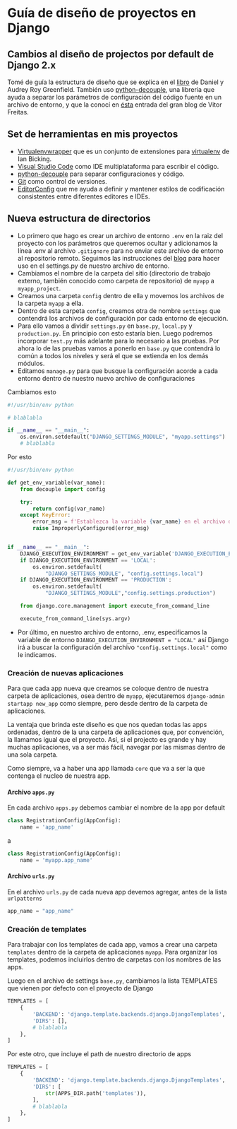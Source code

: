 # Guía de diseño de proyectos en Django

## Cambios al diseño de projectos por default de Django 2.x

Tomé de guía la estructura de diseño que se explica en el [libro](https://www.twoscoopspress.com/products/two-scoops-of-django-1-11) de Daniel y Audrey Roy Greenfield. También uso [python-decouple](https://pypi.org/project/python-decouple/), una librería que ayuda a separar los parámetros de configuración del código fuente en un archivo de entorno, y que la conocí en [ésta](https://simpleisbetterthancomplex.com/2015/11/26/package-of-the-week-python-decouple.html) entrada del gran blog de Vitor Freitas.

## Set de herramientas en mis proyectos

- [Virtualenvwrapper](https://virtualenvwrapper.readthedocs.io/en/latest/index.html) que es un conjunto de extensiones para [virtualenv](https://pypi.org/project/virtualenv/) de Ian Bicking.
- [Visual Studio Code](https://code.visualstudio.com/) como IDE multiplataforma para escribir el código.
- [python-decouple](https://pypi.org/project/python-decouple/) para separar configuraciones y código.
- [Git](https://git-scm.com/) como control de versiones.
- [EditorConfig](https://editorconfig.org/) que me ayuda a definir y mantener estilos de codificación consistentes entre diferentes editores e IDEs.

## Nueva estructura de directorios

- Lo primero que hago es crear un archivo de entorno `.env` en la raiz del proyecto con los parámetros que queremos ocultar y adicionamos la línea .env al archivo `.gitignore` para no enviar este archivo de entorno al repositorio remoto. Seguimos las instrucciones del [blog](https://simpleisbetterthancomplex.com/2015/11/26/package-of-the-week-python-decouple.html) para hacer uso en el settings.py de nuestro archivo de entorno.
- Cambiamos el nombre de la carpeta del sitio (directorio de trabajo externo, también conocido como carpeta de repositorio) de `myapp` a `myapp_project`.
- Creamos una carpeta `config` dentro de ella y movemos los archivos de la carpeta `myapp` a ella.
- Dentro de esta carpeta `config`, creamos otra de nombre `settings` que contendrá los archivos de configuración por cada entorno de ejecución.
- Para ello vamos a dividir `settings.py` en `base.py`, `local.py` y `production.py`. En principio con esto estaría bien. Luego podremos incorporar `test.py` más adelante para lo necesario a las pruebas. Por ahora lo de las pruebas vamos a ponerlo en `base.py` que contendrá lo común a todos los niveles y será el que se extienda en los demás módulos.
- Editamos `manage.py` para que busque la configuración acorde a cada entorno dentro de nuestro nuevo archivo de configuraciones

Cambiamos esto

```py
#!/usr/bin/env python

# blablabla

if __name__ == "__main__":
    os.environ.setdefault("DJANGO_SETTINGS_MODULE", "myapp.settings")
    # blablabla
```

Por esto

```py
#!/usr/bin/env python

def get_env_variable(var_name):
    from decouple import config

    try:
        return config(var_name)
    except KeyError:
        error_msg = f'Establezca la variable {var_name} en el archivo de entorno .env'
        raise ImproperlyConfigured(error_msg)


if __name__ == "__main__":
    DJANGO_EXECUTION_ENVIRONMENT = get_env_variable('DJANGO_EXECUTION_ENVIRONMENT')
    if DJANGO_EXECUTION_ENVIRONMENT == 'LOCAL':
        os.environ.setdefault(
            "DJANGO_SETTINGS_MODULE", "config.settings.local")
    if DJANGO_EXECUTION_ENVIRONMENT == 'PRODUCTION':
        os.environ.setdefault(
            "DJANGO_SETTINGS_MODULE","config.settings.production")

    from django.core.management import execute_from_command_line

    execute_from_command_line(sys.argv)
```

- Por último, en nuestro archivo de entorno, .env, especificamos la variable de entorno `DJANGO_EXECUTION_ENVIRONMENT = "LOCAL"` así Django irá a buscar la configuración del archivo `"config.settings.local"` como le indicamos.

### Creación de nuevas aplicaciones

Para que cada app nueva que creamos se coloque dentro de nuestra carpeta de aplicaciones, osea dentro de `myapp`, ejecutaremos `django-admin startapp new_app` como siempre, pero desde dentro de la carpeta de aplicaciones.

La ventaja que brinda este diseño es que nos quedan todas las apps ordenadas, dentro de la una carpeta de aplicaciones que, por convención, la llamamos igual que el proyecto. Así, si el projecto es grande y hay muchas aplicaciones, va a ser más fácil, navegar por las mismas dentro de una sola carpeta.

Como siempre, va a haber una app llamada `core` que va a ser la que contenga el nucleo de nuestra app.

#### Archivo `apps.py`

En cada archivo `apps.py` debemos cambiar el nombre de la app por default

```py
class RegistrationConfig(AppConfig):
    name = 'app_name'
```

a

```py
class RegistrationConfig(AppConfig):
    name = 'myapp.app_name'
```

#### Archivo `urls.py`

En el archivo `urls.py` de cada nueva app devemos agregar, antes de la lista `urlpatterns`

```py
app_name = "app_name"
```

### Creación de templates

Para trabajar con los templates de cada app, vamos a crear una carpeta `templates` dentro de la carpeta de aplicaciones `myapp`. Para organizar los templates, podemos incluirlos dentro de carpetas con los nombres de las apps.

Luego en el archivo de settings `base.py`, cambiamos la lista TEMPLATES que vienen por defecto con el proyecto de Django

```py
TEMPLATES = [
    {
        'BACKEND': 'django.template.backends.django.DjangoTemplates',
        'DIRS': [],
        # blablabla
    },
]

```

Por este otro, que incluye el path de nuestro directorio de apps

```py
TEMPLATES = [
    {
        'BACKEND': 'django.template.backends.django.DjangoTemplates',
        'DIRS': [
            str(APPS_DIR.path('templates')),
        ],
        # blablabla
    },
]
```

